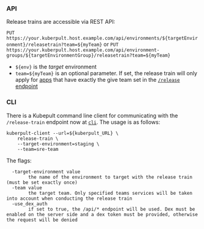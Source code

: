 ### API

Release trains are accessible via REST API:

`PUT https://your.kuberpult.host.example.com/api/environments/${targetEnvironment}/releasetrain?team=${myTeam}`
or
`PUT https://your.kuberpult.host.example.com/api/environment-groups/${targetEnvironmentGroup}/releasetrain?team=${myTeam}`

* `${env}` is the *target* environment
* `team=${myTeam}` is an optional parameter. If set, the release train will only apply for
[apps](./app.md) that have exactly the give team set in the [`/release` endpoint](./release.md)

### CLI

There is a Kubepult command line client for communicating with the `/release-train` endpoint now at [`cli`](https://github.com/freiheit-com/kuberpult/tree/main/cli). The usage is as follows:

```
kuberpult-client --url=${kuberpult_URL} \
    release-train \
    --target-environment=staging \
    --team=sre-team
```

The flags:
```
  -target-environment value
    	the name of the environment to target with the release train (must be set exactly once)
  -team value
    	the target team. Only specified teams services will be taken into account when conducting the release train
  -use_dex_auth
    	if set to true, the /api/* endpoint will be used. Dex must be enabled on the server side and a dex token must be provided, otherwise the request will be denied
```